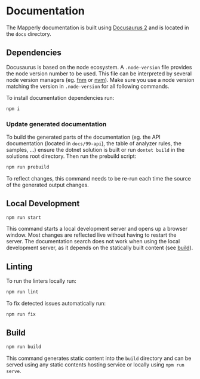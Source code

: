 # Documentation

The Mapperly documentation is built using [Docusaurus 2](https://docusaurus.io/)
and is located in the `docs` directory.

## Dependencies

Docusaurus is based on the node ecosystem.
A `.node-version` file provides the node version number to be used.
This file can be interpreted by several node version managers (eg. [fnm](https://github.com/Schniz/fnm) or [nvm](https://github.com/nvm-sh/nvm)).
Make sure you use a node version matching the version in `.node-version` for all following commands.

To install documentation dependencies run:

```bash
npm i
```

### Update generated documentation

To build the generated parts of the documentation
(eg. the API documentation (located in `docs/99-api`), the table of analyzer rules, the samples, ...)
ensure the dotnet solution is built or run `dontet build` in the solutions root directory.
Then run the prebuild script:

```bash
npm run prebuild
```

To reflect changes, this command needs to be re-run each time the source of the generated output changes.

## Local Development

```bash
npm run start
```

This command starts a local development server and opens up a browser window.
Most changes are reflected live without having to restart the server.
The documentation search does not work when using the local development server,
as it depends on the statically built content (see [build](#build)).

## Linting

To run the linters locally run:

```bash
npm run lint
```

To fix detected issues automatically run:

```bash
npm run fix
```

## Build

```bash
npm run build
```

This command generates static content into the `build` directory
and can be served using any static contents hosting service or locally using `npm run serve`.
